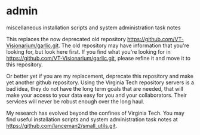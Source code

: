 # admin
miscellaneous installation scripts and system administration task notes

This replaces the now deprecated old repository
https://github.com/VT-Visionarium/garlic.git.  The old repository may have
information that you're looking for, but look here first.  If you find
what you're looking for in https://github.com/VT-Visionarium/garlic.git,
please refine it and move it to this repository.

Or better yet if you are my replacement, deprecate this repository and
make yet another github repository.  Using the Virginia Tech repository
servers is a bad idea, they do not have the long term goals that are
needed, that will make your access to your data easy for you and your
collaborators.  Their services will never be robust enough over the long
haul.

My research has evolved beyond the confines of Virginia Tech.  You may
find useful installation scripts and system administration task notes at
https://github.com/lanceman2/small_utils.git.

